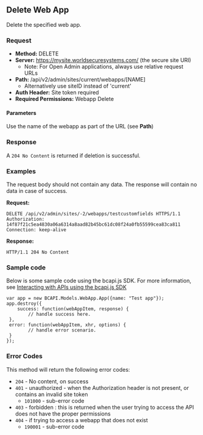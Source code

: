 ## Delete Web App

Delete the specified web app.

### Request

* **Method:** DELETE
* **Server:** https://mysite.worldsecuresystems.com/ (the secure site URI)
  * Note: For Open Admin applications, always use relative request URLs
* **Path:** /api/v2/admin/sites/current/webapps/[NAME]
	* Alternatively use siteID instead of 'current'
* **Auth Header:** Site token required
* **Required Permissions:** Webapp Delete

#### Parameters

Use the name of the webapp as part of the URL (see **Path**)

### Response

A `204 No Content` is returned if deletion is successful.

### Examples

The request body should not contain any data. The response will contain no data in case of success.

**Request:**
~~~
DELETE /api/v2/admin/sites/-2/webapps/testcustomfields HTTPS/1.1
Authorization: 14f87f21c5ea4830a06a6314a8aad82b45bc61dc08f24a0fb55599cea83ca811
Connection: keep-alive
~~~

**Response:**
~~~
HTTP/1.1 204 No Content
~~~

### Sample code

Below is some sample code using the bcapi.js SDK. For more information, see [Interacting with APIs using the bcapi.js SDK](http://docs.businesscatalyst.com/content/developer-guides/apis/javascript-sdk.html)

~~~
var app = new BCAPI.Models.WebApp.App({name: "Test app"});
app.destroy({
    success: function(webAppItem, response) {
        // handle success here.
 },
 error: function(webAppItem, xhr, options) {
        // handle error scenario.
 }
});
~~~

### Error Codes

This method will return the following error codes:

* `204` - No content, on success
* `401` - unauthorized - when the Authorization header is not present, or contains an invalid site token
	* `101000` - sub-error code
* `403` - forbidden : this is returned when the user trying to access the API does not have the proper permissions
* `404` - if trying to access a webapp that does not exist
    * `190001` - sub-error code

